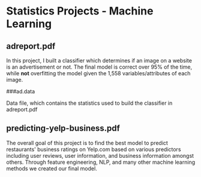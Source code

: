 # Statistics Projects - Machine Learning

## adreport.pdf

In this project, I built a classifier which determines if an image on a website is an advertisement or not. The final model is correct over 95% of the time, while **not** overfitting the model given the 1,558 variables/attributes of each image. 

###ad.data

Data file, which contains the statistics used to build the classifier in adreport.pdf


## predicting-yelp-business.pdf

The overall goal of this project is to find the best model to predict restaurants' business ratings on Yelp.com based on various predictors including user reviews, user information, and business information amongst others. Through feature engineering, NLP, and many other machine learning methods we created our final model.
